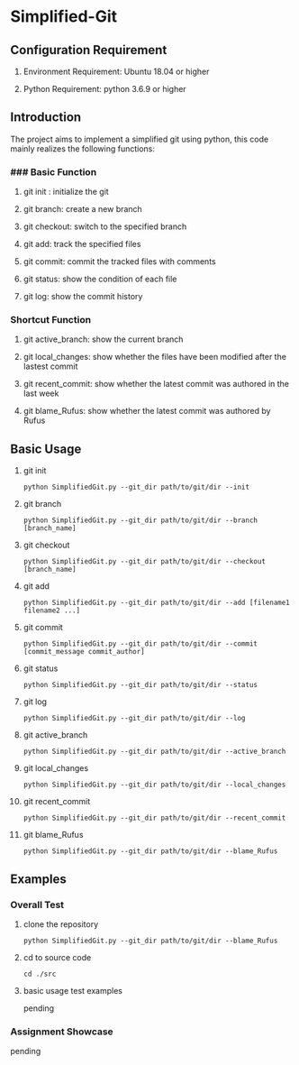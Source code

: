 # Simplified-Git

## Configuration Requirement

1. Environment Requirement: Ubuntu 18.04 or higher

2. Python Requirement: python 3.6.9 or higher

## Introduction

The project aims to implement a simplified git using python, this code mainly realizes the following functions:

### ### Basic Function

1. git init : initialize the git

2. git branch: create a new branch

3. git checkout: switch to the specified branch

4. git add: track the specified files

5. git commit: commit the tracked files with comments

6. git status: show the condition of each file

7. git log: show the commit history

### Shortcut Function

1. git active_branch: show the current branch

2. git local_changes: show whether the files have been modified after the lastest commit

3. git recent_commit: show whether the latest commit was authored in the last week

4. git blame_Rufus: show whether the latest commit was authored by Rufus

## Basic Usage

1. git init
   
   ```shell
   python SimplifiedGit.py --git_dir path/to/git/dir --init
   ```

2. git branch
   
   ```shell
   python SimplifiedGit.py --git_dir path/to/git/dir --branch [branch_name]
   ```

3. git checkout
   
   ```shell
   python SimplifiedGit.py --git_dir path/to/git/dir --checkout [branch_name]
   ```

4. git add
   
   ```shell
   python SimplifiedGit.py --git_dir path/to/git/dir --add [filename1 filename2 ...]
   ```

5. git commit
   
   ```shell
   python SimplifiedGit.py --git_dir path/to/git/dir --commit [commit_message commit_author]
   ```

6. git status
   
   ```shell
   python SimplifiedGit.py --git_dir path/to/git/dir --status
   ```

7. git log
   
   ```shell
   python SimplifiedGit.py --git_dir path/to/git/dir --log
   ```

8. git active_branch
   
   ```shell
   python SimplifiedGit.py --git_dir path/to/git/dir --active_branch
   ```

9. git local_changes
   
   ```shell
   python SimplifiedGit.py --git_dir path/to/git/dir --local_changes
   ```

10. git recent_commit
    
    ```shell
    python SimplifiedGit.py --git_dir path/to/git/dir --recent_commit
    ```

11. git blame_Rufus
    
    ```shell
    python SimplifiedGit.py --git_dir path/to/git/dir --blame_Rufus
    ```

## Examples

### Overall Test

1. clone the repository
   
   ```shell
   python SimplifiedGit.py --git_dir path/to/git/dir --blame_Rufus
   ```

2. cd to source code
   
   ```shell
   cd ./src
   ```

3. basic usage test examples
   
   pending

### Assignment Showcase

pending